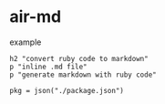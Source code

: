 # air-md
example

```ruby:air-md
h2 "convert ruby code to markdown"
p "inline .md file"
p "generate markdown with ruby code"

pkg = json("./package.json")

```